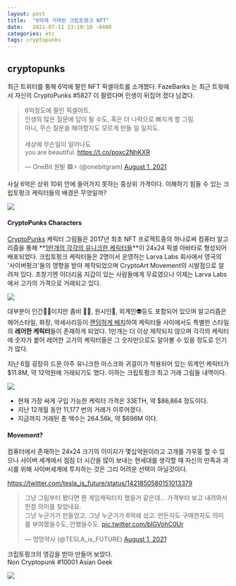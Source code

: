 ```yaml
---
layout: post
title:  "6억에 거래된 크립토펑크 NFT"
date:   2021-07-11 23:10:10 -0400
categories: etc
tags: cryptopunks
---
```


## cryptopunks

최근 트위터를 퉁해 6억에 팔린 NFT 픽셀아트를 소개했다.
FazeBanks 는 최근 트윗에서 자신의 CryptoPunks #5827 이 팔렸다며 인생이 뒤집어 졌다 남겼다.

<div class="tweet">

<blockquote class="twitter-tweet"><p lang="ko" dir="ltr">6억정도에 팔린 픽셀아트.<br>인생의 많은 질문에 답이 될 수도, 혹은 더 나락으로 빠지게 할 그림.<br>아니, 무슨 질문을 해야할지도 모르게 만들 일 일지도.<br><br>세상에 무슨일이 일어나도 <br>you are beautiful. <a href="https://t.co/poxc2NhKXR">https://t.co/poxc2NhKXR</a></p>&mdash; OneBit 원빝 🟩⚡️ (@onebitgram) <a href="https://twitter.com/onebitgram/status/1421849051348324357?ref_src=twsrc%5Etfw">August 1, 2021</a></blockquote> <script async src="https://platform.twitter.com/widgets.js" charset="utf-8"></script>

</div>

사실 6억은 상위 10위 안에 들어가지 못하는 중상위 가격이다.  이해하기 힘들 수 있는 크립토펑크 케릭터들의 배경은 무엇일까?

![](https://i.ibb.co/mFwK33y/punk-variety-2x.png)

#### CryptoPunks Characters
[CryptoPunks](https://www.larvalabs.com/cryptopunks) 케릭터 그림들은 2017년 최초 NFT 프로젝트중의 하나로써 컴퓨터 알고리즘을 통해 **[1만개의 각각의 유니크한 케릭터들](https://github.com/larvalabs/cryptopunks/blob/master/punks.png)**이 24x24 픽셀 아바타로 형성되어 배포되었다.  크립토펑크 케릭터들은 2명이서 운영하는 Larva Labs 회사에서 영국의 '사이버펑크'들의 영향을 받아 제작되었으며 CryptoArt Movement의 시발점으로 알려져 있다. 초창기엔 이더리움 지갑이 있는 사람들에게 무료였으나 이제는 Larva Labs에서 고가의 가격으로 거래되고 있다.

![](https://i.ibb.co/QNj81vf/c8e642f9688ff8f5184bf36e7abe5a92.jpg)

대부분이 인간👨🏻이지만 좀비 🧟‍♀️, 원시인🦧, 외계인👽등도 포함되어 있으며 알고리즘은 헤어스타일, 화장, 악세사리등이 [랜덤하게 배치](https://www.larvalabs.com/cryptopunks/attributes)하여 케릭터들 사이에서도 특별한 스타일의 **레어한 케릭터**들이 존재하게 되었다.  1만개는 더 이상 제작되지 않으며 각각의 케릭터에 숫자가 붙어 레어한 고가의 케릭터들은 그 숫자만으로도 알아볼 수 있을 정도로 인기가 많다.

지난 6월 굉장히 드문 아주 유니크한 마스크와 귀걸이가 착용되어 있는 외계인 케릭터가 $11.8M, 약 12억원에 거래되기도 했다.  이하는 크립토펑크 최고 거래 그림들 내역이다.

![](https://i.ibb.co/frLg0t7/72456-2.jpg)

* 현재 가장 싸게 구입 가능한 케릭터 가격은 33ETH, 약 $86,864 정도이다.
* 지난 12개월 동안 11,177 번의 거래가 이루어졌다.
* 지금까지 거래된 총 액수는 264.56k, 약 $696M 이다.

#### Movement?

컴퓨터에서 존재하는 24x24 크기의 이미지가 몇십억원이라고 고개를 갸우뚱 할 수 있으나 사이버 세계에서 점점 더 시간을 많이 보내는 현세대를 생각할 때 자신의 만족과 과시를 위해 사이버세계에 투자하는 것은 그리 어려운 선택이 아닐것이다.

https://twitter.com/tesla_is_future/status/1421850580151013379
<div class="tweet">

<blockquote class="twitter-tweet" data-conversation="none"><p lang="ko" dir="ltr">그냥 그림부터 봤다면 뭔 게임캐릭터지 했을거 같은데... 가격부터 보고 내려와서 한참 의미를 찾았네요. <br>그냥 누군가가 만들었고, 그냥 누군가가 6억에 샀고. 만든자도 구매한자도 의미를 부여했을수도, 안했을수도. <a href="https://t.co/bIGVohC0Ur">pic.twitter.com/bIGVohC0Ur</a></p>&mdash; 멍멍약사 (@TESLA_is_FUTURE) <a href="https://twitter.com/TESLA_is_FUTURE/status/1421850580151013379?ref_src=twsrc%5Etfw">August 1, 2021</a></blockquote> <script async src="https://platform.twitter.com/widgets.js" charset="utf-8"></script>

</div>

크립토펑크의 영감을 받아 만들어 보았다.<br>
Non Cryptopunk #10001 Asian Geek

![](https://i.ibb.co/hfz3m7s/cyberpunk.png)
